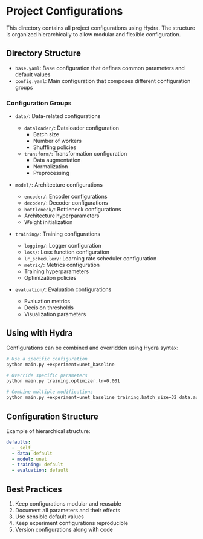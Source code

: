 # Project Configurations

This directory contains all project configurations using Hydra. The structure is organized hierarchically to allow modular and flexible configuration.

## Directory Structure

- `base.yaml`: Base configuration that defines common parameters and default values
- `config.yaml`: Main configuration that composes different configuration groups

### Configuration Groups

- `data/`: Data-related configurations
  - `dataloader/`: Dataloader configuration
    - Batch size
    - Number of workers
    - Shuffling policies
  - `transform/`: Transformation configuration
    - Data augmentation
    - Normalization
    - Preprocessing

- `model/`: Architecture configurations
  - `encoder/`: Encoder configurations
  - `decoder/`: Decoder configurations
  - `bottleneck/`: Bottleneck configurations
  - Architecture hyperparameters
  - Weight initialization

- `training/`: Training configurations
  - `logging/`: Logger configuration
  - `loss/`: Loss function configuration
  - `lr_scheduler/`: Learning rate scheduler configuration
  - `metric/`: Metrics configuration
  - Training hyperparameters
  - Optimization policies

- `evaluation/`: Evaluation configurations
  - Evaluation metrics
  - Decision thresholds
  - Visualization parameters

## Using with Hydra

Configurations can be combined and overridden using Hydra syntax:

```bash
# Use a specific configuration
python main.py +experiment=unet_baseline

# Override specific parameters
python main.py training.optimizer.lr=0.001

# Combine multiple modifications
python main.py +experiment=unet_baseline training.batch_size=32 data.augmentation=strong
```

## Configuration Structure

Example of hierarchical structure:

```yaml
defaults:
  - _self_
  - data: default
  - model: unet
  - training: default
  - evaluation: default
```

## Best Practices

1. Keep configurations modular and reusable
2. Document all parameters and their effects
3. Use sensible default values
4. Keep experiment configurations reproducible
5. Version configurations along with code 